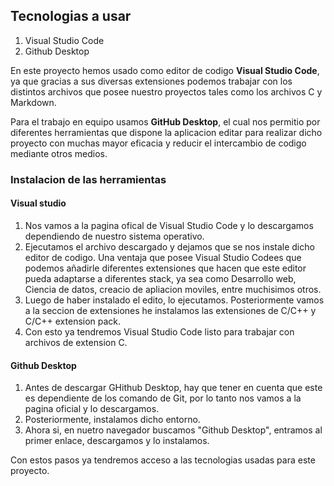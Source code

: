 ## Tecnologias a usar

1. Visual Studio Code
2. Github Desktop

En este proyecto hemos usado como editor de codigo **Visual Studio Code**, ya que  gracias a sus diversas extensiones podemos trabajar con los distintos archivos que posee nuestro proyectos tales como los archivos C y Markdown.

Para el trabajo en equipo usamos **GitHub Desktop**, el cual nos permitio por diferentes herramientas que dispone la aplicacion editar para realizar dicho proyecto con muchas mayor eficacia y reducir el intercambio de codigo mediante otros medios.

### Instalacion de las herramientas

#### Visual studio

1. Nos vamos a la pagina ofical de Visual Studio Code y lo descargamos dependiendo de nuestro sistema operativo.
2. Ejecutamos el  archivo descargado y dejamos que se nos instale dicho editor de codigo. Una ventaja que posee Visual Studio Codees que podemos añadirle diferentes extensiones que hacen que este editor pueda adaptarse a diferentes stack, ya sea como Desarrollo web, Ciencia de datos, creacio de apliacion moviles, entre muchisimos otros.
3. Luego de haber instalado el edito, lo ejecutamos. Posteriormente vamos a la seccion de extensiones he instalamos las extensiones de C/C++ y C/C++ extension pack.
4. Con esto ya tendremos Visual Studio Code listo para trabajar con archivos de extension C.

#### Github Desktop

1. Antes de descargar GHithub Desktop, hay que tener en cuenta que este es dependiente de los comando de Git, por lo tanto nos vamos a la pagina oficial y lo descargamos.
2. Posteriormente, instalamos dicho entorno.
3. Ahora si, en nuetro navegador buscamos "Github Desktop", entramos al primer enlace, descargamos y lo instalamos.

Con estos pasos ya tendremos acceso a las tecnologias usadas para este proyecto.

#